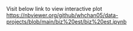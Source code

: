 Visit below link to view interactive plot
https://nbviewer.org/github/whchan05/data-projects/blob/main/biz%20est/biz%20est.ipynb
